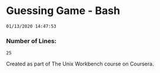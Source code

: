 # Guessing Game - Bash
```
01/13/2020 14:47:53
```
### Number of Lines:
```
25
```

Created as part of The Unix Workbench course on Coursera.
